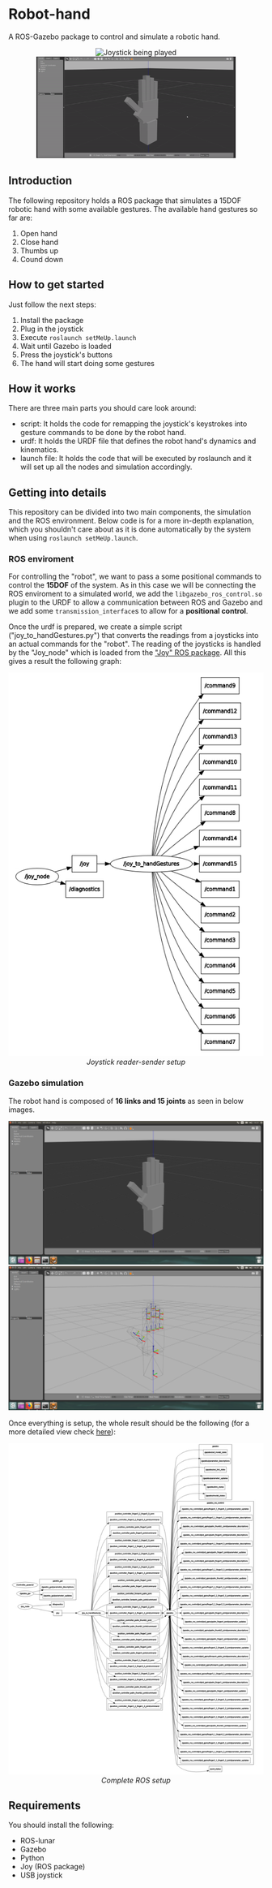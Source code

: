 # Robot-hand
A ROS-Gazebo package to control and simulate a robotic hand.
<p align="middle">
  <img src="/images/Joystick being played.gif" alt="Joystick being played" height=200>
  <img src="/images/Hand doing gestures.gif" alt="Hand doing gestures.gif" height=200>
</p>

## Introduction
The following repository holds a ROS package that simulates a 15DOF robotic hand with some available gestures. The available hand gestures so far are:
1. Open hand
2. Close hand
3. Thumbs up
4. Cound down

## How to get started
Just follow the next steps:

1. Install the package
2. Plug in the joystick
3. Execute `roslaunch setMeUp.launch`
4. Wait until Gazebo is loaded
5. Press the joystick's buttons
6. The hand will start doing some gestures

## How it works
There are three main parts you should care look around:

* script: It holds the code for remapping the joystick's keystrokes into gesture commands to be  done by the robot hand.
* urdf: It holds the URDF file that defines the robot hand's dynamics and kinematics.
* launch file: It holds the code that will be executed by roslaunch and it will set up all the nodes and simulation accordingly.

## Getting into details
This repository can be divided into two main components, the simulation and the ROS environment. Below code is for a more in-depth explanation, which you shouldn't care about as it is done automatically by the system when using `roslaunch setMeUp.launch`.


### ROS enviroment
For controlling the "robot", we want to pass a some positional commands to control the **15DOF** of the system. As in this case we will be connecting the ROS enviroment to a simulated world, we add the `libgazebo_ros_control.so` plugin to the URDF to allow a communication between ROS and Gazebo and we add some `transmission_interface`s to allow for a **positional control**.

Once the urdf is prepared, we create a simple script ("joy_to_handGestures.py") that converts the readings from a joysticks into an actual commands for the "robot". The reading of the joysticks is handled by the "Joy_node" which is loaded from the ["Joy" ROS package](https://wiki.ros.org/joy). All this gives a result the following graph:

<p align="center">
  <img src="images/Joystick reader-sender setup.jpg" width=600><br/>
  <i>Joystick reader-sender setup</i>
</p>


### Gazebo simulation
The robot hand is composed of **16 links and 15 joints** as seen in below images. 
<p align="middle">
  <img src="/images/Gazebo setup normal view.png" alt="Gazebo setup normal view" >
  <img src="/images/Gazebo setup wireframe view.png" alt="Gazebo setup wireframe view" >
</p>


Once everything is setup, the whole result should be the following (for a more detailed view check [here](https://github.com/DAguirreAg/robot_hand/blob/master/images/Complete%20setup.pdf)):
<p align="center">
  <img src="images/Complete setup.jpg" width=900><br/>
  <i>Complete ROS setup</i>
</p>


## Requirements
You should install the following:
* ROS-lunar
* Gazebo
* Python
* Joy (ROS package)
* USB joystick





